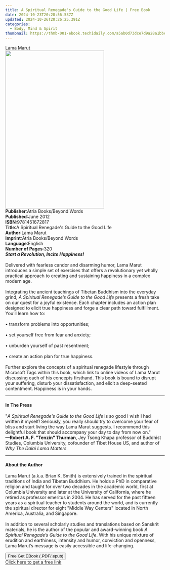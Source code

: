 ```yaml
---
title: A Spiritual Renegade's Guide to the Good Life | Free Book
date: 2024-10-23T20:28:56.537Z
updated: 2024-10-26T20:26:25.391Z
categories:
  - Body, Mind & Spirit
thumbnail: https://thmb-001-ebook.techidaily.com/a5ab0d73dce7d9a28a1bbe6821375b51d6b3b5917f5ad57e3ed22fb060788ffb.jpg
---
```

<main id="book-container">
  <div class="flex flex-col">
    <div class="book-brief flex-1 py-6 px-4 sm:p-6 md:py-10 md:px-8">
      <!-- brief-->
      <div class="book-brief-main">Lama Marut</div>
    </div>
    <div
      class="book-meta-info flex-1 grid gap-4 col-start-1 col-end-3 row-start-1 sm:mb-6 sm:grid-cols-4 lg:gap-6 lg:col-start-2 lg:row-end-6 lg:row-span-6 lg:mb-0"
    >
      <div
        class="book-meta-info-left place-content-center mt-4 p-4 text-sm leading-6 col-start-2 col-span-2 dark:text-slate-400"
      >
        <img
          class="w-full h-500 object-cover rounded-lg sm:h-255 sm:col-span-2 lg:col-span-full"
          src="https://img-001-ebook.techidaily.com/c5888ab8eb2fb79483eccefd85f509ff5a87eab99698003d6cc3b4ddf64985c1.jpg"
          alt=""
          width="312"
          height="500"
        />
      </div>
      <div
        class="book-meta-info-right mt-2 col-start-1 row-start-2 col-span-3 self-center"
      >
        <!-- meta data  -->
        <div class="flex flex-col px-4 md:px-8">
          <div class="flex-1">
            <strong>Publisher</strong>:<span class="px-2"
              >Atria Books/Beyond Words</span
            >
          </div>
          <div class="flex-1">
            <strong>Published</strong>:<span class="px-2">June 2012</span>
          </div>
          <div class="flex-1">
            <strong>ISBN</strong>:<span class="px-2">9781451672817</span>
          </div>
          <div class="flex-1">
            <strong>Title</strong>:<span class="px-2"
              >A Spiritual Renegade&#39;s Guide to the Good Life</span
            >
          </div>
          <div class="flex-1">
            <strong>Author</strong>:<span class="px-2">Lama Marut</span>
          </div>
          <div class="flex-1">
            <strong>Imprint</strong>:<span class="px-2"
              >Atria Books/Beyond Words</span
            >
          </div>
          <div class="flex-1">
            <strong>Language</strong>:<span class="px-2">English</span>
          </div>
          <div class="flex-1">
            <strong>Number of Pages</strong>:<span class="px-2">320</span>
          </div>
        </div>
      </div>
    </div>
    <div class="book-description flex-1 py-6 px-4 sm:p-6 md:py-10 md:px-8">
      <div class="book-description-main">
        <div accordion-content="" id="description">
          <b><i>Start a Revolution, Incite Happiness!</i></b>
          <br /><br />Delivered with fearless candor and disarming humor, Lama
          Marut introduces a simple set of exercises that offers a revolutionary
          yet wholly practical approach to creating and sustaining happiness in
          a complex modern age. <br /><br />Integrating the ancient teachings of
          Tibetan Buddhism into the everyday grind,
          <i>A Spiritual Renegade’s Guide to the Good Life </i>presents a fresh
          take on our quest for a joyful existence. Each chapter includes an
          action plan designed to elicit true happiness and forge a clear path
          toward fulfillment. You’ll learn how to: <br /><br />• transform
          problems into opportunities; <br /><br />• set yourself free from fear
          and anxiety; <br /><br />• unburden yourself of past resentment;
          <br /><br />• create an action plan for true happiness.
          <br /><br />Further explore the concepts of a spiritual renegade
          lifestyle through Microsoft Tags within this book, which link to
          online videos of Lama Marut discussing each of his concepts firsthand.
          This book is bound to disrupt your suffering, disturb your
          dissatisfaction, and elicit a deep-seated contentment. Happiness is in
          your hands.
        </div>
        <div class="accordion-fader"></div>
      </div>
    </div>
    <div class="book-excerpts flex-1 py-6 px-4 sm:p-6 md:py-10 md:px-8">
      <!-- excerpts-->
      <div class="book-excerpts-main">
        <hr />
        <h4 class="placeholder placeholder-heading">
          <span>In The Press</span>
        </h4>
        <p>
          "<i>A Spiritual Renegade's Guide to the Good Life</i> is so good I
          wish I had written it myself! Seriously, you really should try to
          overcome your fear of bliss and start living the way Lama Marut
          suggests. I recommend this delightful book that should accompany your
          day to day from now on." <br />
          <b>—Robert A. F. "Tenzin" Thurman</b>, Jey Tsong Khapa professor of
          Buddhist Studies, Columbia University, cofounder of Tibet House US,
          and author of <i>Why The Dalai Lama Matters</i>
        </p>
      </div>
    </div>
    <div class="book-about-author flex-1 py-6 px-4 sm:p-6 md:py-10 md:px-8">
      <!-- about author-->
      <div class="book-main-author-main">
        <hr />
        <h4 class="placeholder placeholder-heading">
          <span>About the Author</span>
        </h4>
        <p>
          Lama Marut (a.k.a. Brian K. Smith) is extensively trained in the
          spiritual traditions of India and Tibetan Buddhism. He holds a PhD in
          comparative religion and taught for over two decades in the academic
          world, first at Columbia University and later at the University of
          California, where he retired as professor emeritus in 2004. He has
          served for the past fifteen years as a spiritual teacher to students
          around the world, and is currently the spiritual director for eight
          "Middle Way Centers" located in North America, Australia, and
          Singapore.<br /><br />In addition to several scholarly studies and
          translations based on Sanskrit materials, he is the author of the
          popular and award-winning book&nbsp;<i
            >A Spiritual Renegade’s Guide to the Good Life</i
          >. With his unique mixture of erudition and earthiness, intensity and
          humor, conviction and openness, Lama Marut’s message is easily
          accessible and life-changing.
        </p>
      </div>
    </div>
    <div class="book-free-get flex-1 py-6 px-4 sm:p-6 md:py-10 md:px-8">
      <button
        id="btn-free-get"
        class="bg-blue-500 hover:bg-blue-700 text-white font-bold py-2 px-4 rounded"
      >
        Free Get EBook (.PDF/.epub)
      </button>
      <div id="countdown-display" class="px-2 text-lg mt-2"></div>
      <a
        id="free-link"
        class="hidden bg-blue-500 hover:bg-blue-700 text-white font-bold py-2 px-4 rounded"
        href="https://www.ebooks.com/en-us/book/797104/a-spiritual-renegade-s-guide-to-the-good-life/lama-marut/"
        target="_blank"
        >Click here to get a free link</a
      >
    </div>
    <script>
      let countdownTime = 0;
      let countdownInterval = null;
      document
        .getElementById('btn-free-get')
        .addEventListener('click', startCountdown);
      function startCountdown() {
        countdownTime = new Date().getTime() + 60000 * 3;
        countdownInterval = setInterval(updateCountdown, 1000);
        document.getElementById('btn-free-get').disabled = true;
        document
          .getElementById('btn-free-get')
          .classList.add('bg-gray-500', 'cursor-not-allowed');
      }
      function updateCountdown() {
        let currentTime = new Date().getTime();
        let timeLeft = countdownTime - currentTime;
        let secondsLeft = Math.floor(timeLeft / 1000);
        document.getElementById('countdown-display').innerHTML =
          `Remaining time: ${secondsLeft} seconds.`;
        if (secondsLeft <= 0) {
          clearInterval(countdownInterval);
          document.getElementById('btn-free-get').classList.add('hidden');
          document.getElementById('free-link').classList.remove('hidden');
          document.getElementById('countdown-display').innerHTML = '';
        }
      }
    </script>
  </div>
</main>

<ins class="adsbygoogle"
      style="display:block"
      data-ad-client="ca-pub-7571918770474297"
      data-ad-slot="8358498916"
      data-ad-format="auto"
      data-full-width-responsive="true"></ins>
    